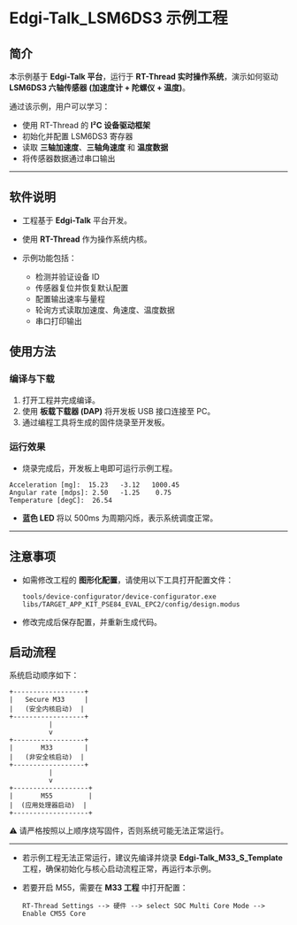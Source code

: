 # Edgi-Talk_LSM6DS3 示例工程

## 简介

本示例基于 **Edgi-Talk 平台**，运行于 **RT-Thread 实时操作系统**，演示如何驱动 **LSM6DS3 六轴传感器 (加速度计 + 陀螺仪 + 温度)**。

通过该示例，用户可以学习：

* 使用 RT-Thread 的 **I²C 设备驱动框架**
* 初始化并配置 LSM6DS3 寄存器
* 读取 **三轴加速度**、**三轴角速度** 和 **温度数据**
* 将传感器数据通过串口输出

---

## 软件说明

* 工程基于 **Edgi-Talk** 平台开发。
* 使用 **RT-Thread** 作为操作系统内核。
* 示例功能包括：

  * 检测并验证设备 ID
  * 传感器复位并恢复默认配置
  * 配置输出速率与量程
  * 轮询方式读取加速度、角速度、温度数据
  * 串口打印输出

## 使用方法

### 编译与下载

1. 打开工程并完成编译。
2. 使用 **板载下载器 (DAP)** 将开发板 USB 接口连接至 PC。
3. 通过编程工具将生成的固件烧录至开发板。

### 运行效果

* 烧录完成后，开发板上电即可运行示例工程。
```
Acceleration [mg]:  15.23   -3.12   1000.45
Angular rate [mdps]: 2.50   -1.25    0.75
Temperature [degC]:  26.54
```
* **蓝色 LED** 将以 500ms 为周期闪烁，表示系统调度正常。

---

## 注意事项

* 如需修改工程的 **图形化配置**，请使用以下工具打开配置文件：

  ```
  tools/device-configurator/device-configurator.exe
  libs/TARGET_APP_KIT_PSE84_EVAL_EPC2/config/design.modus
  ```
* 修改完成后保存配置，并重新生成代码。

## 启动流程

系统启动顺序如下：

```
+------------------+
|   Secure M33     |
|   (安全内核启动)  |
+------------------+
          |
          v
+------------------+
|       M33        |
|   (非安全核启动)  |
+------------------+
          |
          v
+-------------------+
|       M55         |
|  (应用处理器启动)  |
+-------------------+
```

⚠️ 请严格按照以上顺序烧写固件，否则系统可能无法正常运行。

---

* 若示例工程无法正常运行，建议先编译并烧录 **Edgi-Talk\_M33\_S\_Template** 工程，确保初始化与核心启动流程正常，再运行本示例。
* 若要开启 M55，需要在 **M33 工程** 中打开配置：

  ```
  RT-Thread Settings --> 硬件 --> select SOC Multi Core Mode --> Enable CM55 Core
  ```
